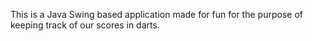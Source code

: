 This is a Java Swing based application made for fun for the purpose of keeping track of our scores in darts.